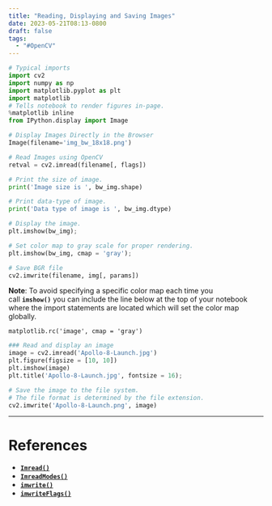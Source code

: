 ```yaml
---
title: "Reading, Displaying and Saving Images"
date: 2023-05-21T08:13-0800
draft: false
tags: 
  - "#OpenCV"
---
```


```python
# Typical imports
import cv2
import numpy as np
import matplotlib.pyplot as plt
import matplotlib
# Tells notebook to render figures in-page.
%matplotlib inline  
from IPython.display import Image

# Display Images Directly in the Browser
Image(filename='img_bw_18x18.png')

# Read Images using OpenCV
retval = cv2.imread(filename[, flags])

# Print the size of image.
print('Image size is ', bw_img.shape)

# Print data-type of image.
print('Data type of image is ', bw_img.dtype)

# Display the image.
plt.imshow(bw_img);

# Set color map to gray scale for proper rendering.
plt.imshow(bw_img, cmap = 'gray');

# Save BGR file
cv2.imwrite(filename, img[, params])
```

**Note**: To avoid specifying a specific color map each time you call **`imshow()`** you can include the line below at the top of your notebook where the import statements are located which will set the color map globally.

`matplotlib.rc('image', cmap = 'gray')`

```python
### Read and display an image
image = cv2.imread('Apollo-8-Launch.jpg')
plt.figure(figsize = [10, 10])
plt.imshow(image)
plt.title('Apollo-8-Launch.jpg', fontsize = 16);

# Save the image to the file system.
# The file format is determined by the file extension.
cv2.imwrite('Apollo-8-Launch.png', image)
```

---
# References

- [**`Imread()`**](https://docs.opencv.org/4.5.2/d4/da8/group__imgcodecs.html#ga288b8b3da0892bd651fce07b3bbd3a56)
- [**`ImreadModes()`**](https://docs.opencv.org/4.5.2/d8/d6a/group__imgcodecs__flags.html#ga61d9b0126a3e57d9277ac48327799c80)
- [**`imwrite()`**](https://docs.opencv.org/4.5.2/d4/da8/group__imgcodecs.html#gabbc7ef1aa2edfaa87772f1202d67e0ce)
- [**`imwriteFlags()`**](https://docs.opencv.org/4.5.2/d8/d6a/group__imgcodecs__flags.html#ga292d81be8d76901bff7988d18d2b42ac)
